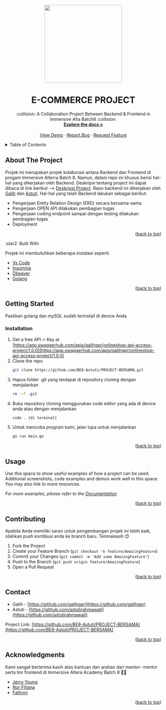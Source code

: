 <div id="top"></div>

<!-- PROJECT LOGO -->
<br />
<div align="center">
 <img src="https://media.giphy.com/media/uZ7wLTpoMbtikW2wUY/giphy.gif" width="250" height="250"/>
 </div>
 

  <h1 align="center">E-COMMERCE PROJECT</h1>

  <p align="center">
   :collision: A Collaboration Project Between Backend & Frontend in Immersive Alta Batch8 :collision:
    <br />
    <a href="https://github.com/BE8-Astuti/PROJECT-BERSAMA"><strong>Explore the docs »</strong></a>
    <br />
    <br />
    <a href="https://github.com/BE8-Astuti/PROJECT-BERSAMA.git">View Demo</a>
    ·
    <a href="https://github.com/BE8-Astuti/PROJECT-BERSAMA.git/issues">Report Bug</a>
    ·
    <a href="https://github.com/BE8-Astuti/PROJECT-BERSAMA.git/issues">Request Feature</a>
  </p>
</div>



<!-- TABLE OF CONTENTS -->
<details>
  <summary>Table of Contents</summary>
  <ol>
    <li>
      <a href="#about-the-project">About The Project</a>
      <ul>
        <li><a href="#built-with">Built With</a></li>
      </ul>
    </li>
    <li>
      <a href="#getting-started">Getting Started</a>
      <ul>
        <li><a href="#prerequisites">Prerequisites</a></li>
        <li><a href="#installation">Installation</a></li>
      </ul>
    </li>
    <li><a href="#usage">Usage</a></li>
    <li><a href="#contributing">Contributing</a></li>
    <li><a href="#contact">Contact</a></li>
    <li><a href="#acknowledgments">Acknowledgments</a></li>
  </ol>
</details>



<!-- ABOUT THE PROJECT -->
## About The Project

Projek ini merupakan projek kolaborasi antara Backend dan Frontend di progam Immersive Alterra Batch 8. Namun, dalam repo ini khusus berisi hal-hal yang dikerjakan oleh Backend. 
Deskripsi tentang project ini dapat dibaca di link berikut --> [Deskripsi Project](https://docs.google.com/document/d/1mb8QTb7J77r6rzJwned63H-IVdV20v12ugN365ET9tg/edit).
Repo backend ini dikerjakan oleh [Galih](https://github.com/galihgpr) dan [Astuti](https://github.com/astutirahmawati). Hal-hal yang telah Backend lakukan sebagai berikut:
* Pengerjaan Entity Relation Design (ERD) secara bersama-sama
* Pengerjaan OPEN API dilakukan pembagian tugas
* Pengerjaan coding endpoint sampai dengan testing dilakukan pembagian tugas
* Deployment

<p align="right">(<a href="#top">back to top</a>)</p>
:star2: Built With

Projek ini membutuhkan beberapa instalasi seperti:

* [Vs Code](https://code.visualstudio.com/)
* [Insomnia](https://insomnia.rest/)
* [Dbeaver](https://dbeaver.io/)
* [Golang](https://go.dev/)

<p align="right">(<a href="#top">back to top</a>)</p>

<!-- GETTING STARTED -->
## Getting Started

Pastikan golang dan mySQL sudah terinstall di device Anda

### Installation

1. Get a free API :fire: Key at [https://app.swaggerhub.com/apis/galihgpr/onlineshop-api-access-project/1.0.0](https://app.swaggerhub.com/apis/galihgpr/onlineshop-api-access-project/1.0.0)
2. Clone the repo
   ```sh
   git clone https://github.com/BE8-Astuti/PROJECT-BERSAMA.git
   ```
3. Hapus folder .git yang terdapat di repository cloning dengan menjalankan
   ```sh
   rm -rf .git
   ``` 
4. Buka repository cloning menggunakan code editor yang ada di device anda atau dengan menjalankan 
   ```sh
   code . (di terminal)
   ```
 5. Untuk mencoba program kami, jalan lupa untuk menjalankan 
     ```sh
     go run main.go
     ```
 <p align="right">(<a href="#top">back to top</a>)</p>


<!-- USAGE EXAMPLES -->
## Usage

Use this space to show useful examples of how a project can be used. Additional screenshots, code examples and demos work well in this space. You may also link to more resources.

_For more examples, please refer to the [Documentation](https://example.com)_

<p align="right">(<a href="#top">back to top</a>)</p>

<!-- CONTRIBUTING -->
## Contributing

Apabila Anda memiliki saran untuk pengembangan projek ini lebih baik, silahkan push kontibusi anda ke branch baru. Terimakasih 😊

1. Fork the Project
2. Create your Feature Branch (`git checkout -b feature/AmazingFeature`)
3. Commit your Changes (`git commit -m 'Add some AmazingFeature'`)
4. Push to the Branch (`git push origin feature/AmazingFeature`)
5. Open a Pull Request

<p align="right">(<a href="#top">back to top</a>)</p>

<!-- CONTACT -->
## Contact
* Galih - [https://github.com/galihgpr](https://github.com/galihgpr) 
* Astuti - [https://github.com/astutirahmawati](https://github.com/astutirahmawati) 

Project Link: [https://github.com/BE8-Astuti/PROJECT-BERSAMA](https://github.com/BE8-Astuti/PROJECT-BERSAMA)

<p align="right">(<a href="#top">back to top</a>)</p>

<!-- ACKNOWLEDGMENTS -->
## Acknowledgments

Kami sangat berterima kasih atas bantuan dan arahan dari mentor- mentor serta tim frontend di Immersive Altera Academy Batch 8 :pray::pray:

* [Jerry Young](https://github.com/jackthepanda96)
* [Nur Fitiana](https://github.com/nurfitriana87)
* [Fathoni](https://github.com/fathonio)


<p align="right">(<a href="#top">back to top</a>)</p>



